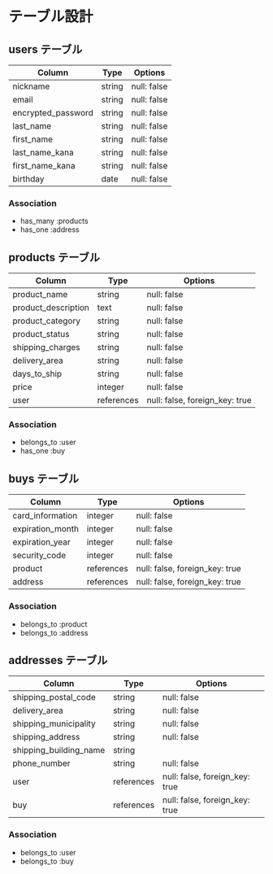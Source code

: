 # テーブル設計

## users テーブル

| Column                  | Type    | Options     |
| ------------------------| ------- | ----------- |
| nickname                | string  | null: false |
| email                   | string  | null: false |
| encrypted_password      | string  | null: false |
| last_name               | string  | null: false |
| first_name              | string  | null: false |
| last_name_kana          | string  | null: false |
| first_name_kana         | string  | null: false |
| birthday                | date    | null: false |

### Association

- has_many :products
- has_one :address


## products テーブル

| Column                 | Type       | Options                        |
| ---------------------- | ---------- | ------------------------------ |
| product_name           | string     | null: false                    |
| product_description    | text       | null: false                    |
| product_category       | string     | null: false                    |
| product_status         | string     | null: false                    |
| shipping_charges       | string     | null: false                    |
| delivery_area          | string     | null: false                    |
| days_to_ship           | string     | null: false                    |
| price                  | integer    | null: false                    |
| user                   | references | null: false, foreign_key: true |

### Association
- belongs_to :user
- has_one    :buy


## buys テーブル

| Column                 | Type       | Options                        |
| ---------------------- | ---------- | ------------------------------ |
| card_information       | integer    | null: false                    |
| expiration_month       | integer    | null: false                    |
| expiration_year        | integer    | null: false                    |
| security_code          | integer    | null: false                    |
| product                | references | null: false, foreign_key: true |
| address                | references | null: false, foreign_key: true |

### Association
- belongs_to :product
- belongs_to :address


## addresses テーブル

| Column                 | Type       | Options                        |
| ---------------------- | ---------- | ------------------------------ |
| shipping_postal_code   | string     | null: false                    |
| delivery_area          | string     | null: false                    |
| shipping_municipality  | string     | null: false                    |
| shipping_address       | string     | null: false                    |
| shipping_building_name | string     |                                |
| phone_number           | string     | null: false                    |
| user                   | references | null: false, foreign_key: true |
| buy                    | references | null: false, foreign_key: true |

### Association
- belongs_to :user
- belongs_to :buy
